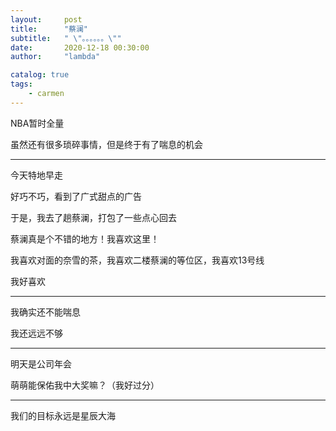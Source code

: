 ```yaml
---
layout:     post
title:      "蔡澜"
subtitle:   " \"。。。。。。\""
date:       2020-12-18 00:30:00
author:     "lambda"

catalog: true
tags:
    - carmen
---
```


NBA暂时全量

虽然还有很多琐碎事情，但是终于有了喘息的机会

---

今天特地早走

好巧不巧，看到了广式甜点的广告

于是，我去了趟蔡澜，打包了一些点心回去

蔡澜真是个不错的地方！我喜欢这里！

我喜欢对面的奈雪的茶，我喜欢二楼蔡澜的等位区，我喜欢13号线

我好喜欢

---

我确实还不能喘息

我还远远不够

---

明天是公司年会

萌萌能保佑我中大奖嘛？（我好过分）

---

我们的目标永远是星辰大海
